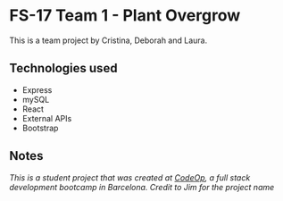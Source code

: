 # FS-17 Team 1 - Plant Overgrow

This is a team project by Cristina, Deborah and Laura.

## Technologies used

- Express
- mySQL
- React
- External APIs
- Bootstrap

## Notes

_This is a student project that was created at [CodeOp](http://codeop.tech), a full stack development bootcamp in Barcelona._
_Credit to Jim for the project name_
